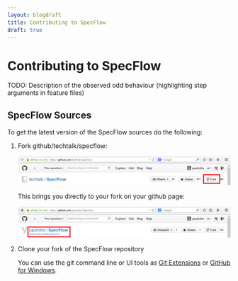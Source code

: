 ```yaml
---
layout: blogdraft
title: Contributing to SpecFlow
draft: true
---
```



Contributing to SpecFlow
========================

TODO: Description of the observed odd behaviour (highlighting step arguments in feature files)



SpecFlow Sources
----------------
To get the latest version of the SpecFlow sources do the following:

1. Fork github/techtalk/specflow:

   ![Forking SpecFlow](/images/posts/ForkingSpecflow.png)

	 This brings you directly to your fork on your github page:
	 
   ![Forked SpecFlow](/images/posts/ForkedSpecflow.png)	 
	 
2. Clone your fork of the SpecFlow repository

   You can use the git command line or UI tools as [Git Extensions](https://github.com/gitextensions/gitextensions) or [GitHub for Windows](https://windows.github.com/).
	 
	 